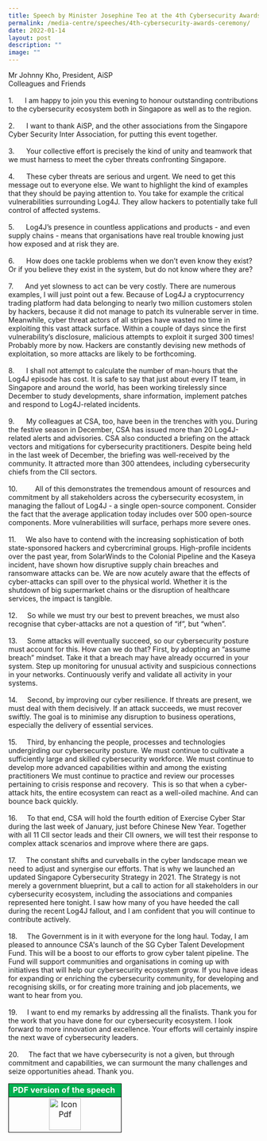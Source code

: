 ```yaml
---
title: Speech by Minister Josephine Teo at the 4th Cybersecurity Awards Ceremony
permalink: /media-centre/speeches/4th-cybersecurity-awards-ceremony/
date: 2022-01-14
layout: post
description: ""
image: ""
---
```

<p>Mr Johnny Kho, President, AiSP<br>
Colleagues and Friends<br>
<br>
1.<span style="white-space: pre;">		</span>I am happy to join you this evening to honour outstanding contributions to the cybersecurity ecosystem both in Singapore as well as to the region.<br>
<br>
2.<span style="white-space: pre;">		</span>I want to thank AiSP, and the other associations from the Singapore Cyber Security Inter Association, for putting this event together.<br>
&nbsp;<br>
3.<span style="white-space: pre;">		</span>Your collective effort is precisely the kind of unity and teamwork that we must harness to meet the cyber threats confronting Singapore.&nbsp;<br>
<br>
4.<span style="white-space: pre;">		</span>These cyber threats are serious and urgent. We need to get this message out to everyone else. We want to highlight the kind of examples that they should be paying attention to. You take for example the critical vulnerabilities surrounding Log4J. They allow hackers to potentially take full control of affected systems.&nbsp;<br>
<br>
5.<span style="white-space: pre;">		</span>Log4J’s presence in countless applications and products - and even supply chains - means that organisations have real trouble knowing just how exposed and at risk they are.&nbsp;<br>
<br>
6.<span style="white-space: pre;">		</span>How does one tackle problems when we don’t even know they exist? Or if you believe they exist in the system, but do not know where they are?&nbsp;<br>
<br>
7.<span style="white-space: pre;">		</span>And yet slowness to act can be very costly. There are numerous examples, I will just point out a few. Because of Log4J a cryptocurrency trading platform had data belonging to nearly two million customers stolen by hackers, because it did not manage to patch its vulnerable server in time. Meanwhile, cyber threat actors of all stripes have wasted no time in exploiting this vast attack surface. Within a couple of days since the first vulnerability’s disclosure, malicious attempts to exploit it surged 300 times! Probably more by now. Hackers are constantly devising new methods of exploitation, so more attacks are likely to be forthcoming.<br>
<br>
8.<span style="white-space: pre;">		</span>I shall not attempt to calculate the number of man-hours that the Log4J episode has cost. It is safe to say that just about every IT team, in Singapore and around the world, has been working tirelessly since December to study developments, share information, implement patches and respond to Log4J-related incidents.&nbsp;<br>
<br>
9.<span style="white-space: pre;">		</span>My colleagues at CSA, too, have been in the trenches with you. During the festive season in December, CSA has issued more than 20 Log4J-related alerts and advisories. CSA also conducted a briefing on the attack vectors and mitigations for cybersecurity practitioners. Despite being held in the last week of December, the briefing was well-received by the community. It attracted more than 300 attendees, including cybersecurity chiefs from the CII sectors.<br>
<br>
10.<span style="white-space: pre;"> 		</span>All of this demonstrates the tremendous amount of resources and commitment by all stakeholders across the cybersecurity ecosystem, in managing the fallout of Log4J - a single open-source component. Consider the fact that the average application today includes over 500 open-source components. More vulnerabilities will surface, perhaps more severe ones.&nbsp;<br>
<br>
11.<span style="white-space: pre;">		</span>We also have to contend with the increasing sophistication of both state-sponsored hackers and cybercriminal groups. High-profile incidents over the past year, from SolarWinds to the Colonial Pipeline and the Kaseya incident, have shown how disruptive supply chain breaches and ransomware attacks can be. We are now acutely aware that the effects of cyber-attacks can spill over to the physical world. Whether it is the shutdown of big supermarket chains or the disruption of healthcare services, the impact is tangible.<br>
<br>
12.<span style="white-space: pre;">		</span>So while we must try our best to prevent breaches, we must also recognise that cyber-attacks are not a question of “if”, but “when”.&nbsp;<br>
<br>
13.<span style="white-space: pre;">		</span>Some attacks will eventually succeed, so our cybersecurity posture must account for this. How can we do that? First, by adopting an “assume breach” mindset. Take it that a breach may have already occurred in your system. Step up monitoring for unusual activity and suspicious connections in your networks. Continuously verify and validate all activity in your systems.&nbsp;<br>
<br>
14.<span style="white-space: pre;">		</span>Second, by improving our cyber resilience. If threats are present, we must deal with them decisively. If an attack succeeds, we must recover swiftly. The goal is to minimise any disruption to business operations, especially the delivery of essential services.&nbsp;<br>
<br>
15.<span style="white-space: pre;">		</span>Third, by enhancing the people, processes and technologies undergirding our cybersecurity posture. We must continue to cultivate a sufficiently large and skilled cybersecurity workforce. We must continue to develop more advanced capabilities within and among the existing practitioners We must continue to practice and review our processes pertaining to crisis response and recovery.&nbsp; This is so that when a cyber-attack hits, the entire ecosystem can react as a well-oiled machine. And can bounce back quickly.<br>
<br>
16.<span style="white-space: pre;">		</span>To that end, CSA will hold the fourth edition of Exercise Cyber Star during the last week of January, just before Chinese New Year. Together with all 11 CII sector leads and their CII owners, we will test their response to complex attack scenarios and improve where there are gaps.<br>
<br>
17.<span style="white-space: pre;">		</span>The constant shifts and curveballs in the cyber landscape mean we need to adjust and synergise our efforts. That is why we launched an updated Singapore Cybersecurity Strategy in 2021. The Strategy is not merely a government blueprint, but a call to action for all stakeholders in our cybersecurity ecosystem, including the associations and companies represented here tonight. I saw how many of you have heeded the call during the recent Log4J fallout, and I am confident that you will continue to contribute actively.&nbsp;<br>
<br>
18.<span style="white-space: pre;">		</span>The Government is in it with everyone for the long haul. Today, I am pleased to announce CSA's launch of the SG Cyber Talent Development Fund. This will be a boost to our efforts to grow cyber talent pipeline. The Fund will support communities and organisations in coming up with initiatives that will help our cybersecurity ecosystem grow. If you have ideas for expanding or enriching the cybersecurity community, for developing and recognising skills, or for creating more training and job placements, we want to hear from you.<br>
<br>
19.<span style="white-space: pre;">		</span>I want to end my remarks by addressing all the finalists. Thank you for the work that you have done for our cybersecurity ecosystem. I look forward to more innovation and excellence. Your efforts will certainly inspire the next wave of cybersecurity leaders.<br>
<br>
20.<span style="white-space: pre;">		</span>The fact that we have cybersecurity is not a given, but through commitment and capabilities, we can surmount the many challenges and seize opportunities ahead. Thank you.</p>
<table>
    <tbody>
        <tr>
            <td style="border: 1px outset #000000; border-image: none; color: #ffffff; background-color: #00b050;"><strong>PDF version of the speech</strong>&nbsp;</td>
        </tr>
        <tr>
            <td style="border: 1px outset #000000; border-image: none; text-align: center;">
            <a href="-/media/932dcee638a446ada856f82fdf839171.ashx"></a><a href="-/media/5a399017a377435885889bc4314197a7.ashx"></a><a href="-/media/041CBBD95F3E4223B84C407F1906D4E0"><img src="-/media/15d8506b158742e794838a12a8bd5b62.ashx?h=64&amp;w=64" alt="Icon Pdf" style="width: 64px; height: 64px;" height="64" width="64"></a></td>
        </tr>
    </tbody>
</table>